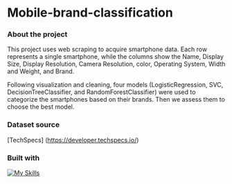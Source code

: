 # Mobile-brand-classification

### About the project
This project uses web scraping to acquire smartphone data. Each row represents a single smartphone, while the columns show the Name, Display Size, Display Resolution, Camera Resolution, color, Operating System, Width and Weight, and Brand.

Following visualization and cleaning, four models (LogisticRegression, SVC, DecisionTreeClassifier, and RandomForestClassifier) were used to categorize the smartphones based on their brands. Then we assess them to choose the best model.

### Dataset source
[TechSpecs] (https://developer.techspecs.io/)

### Built with
[![My Skills](https://skillicons.dev/icons?i=python)](https://skillicons.dev)
